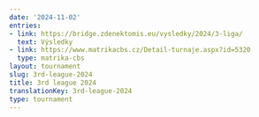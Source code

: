 ```yaml
---
date: '2024-11-02'
entries:
- link: https://bridge.zdenektomis.eu/vysledky/2024/3-liga/
  text: Výsledky
- link: https://www.matrikacbs.cz/Detail-turnaje.aspx?id=5320
  type: matrika-cbs
layout: tournament
slug: 3rd-league-2024
title: 3rd league 2024
translationKey: 3rd-league-2024
type: tournament
---
```


